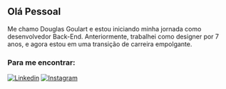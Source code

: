 ## Olá Pessoal

Me chamo Douglas Goulart e estou iniciando minha jornada como desenvolvedor Back-End. Anteriormente, trabalhei como designer por 7 anos, e agora estou em uma transição de carreira empolgante.

### Para me encontrar:
[![Linkedin](https://img.shields.io/badge/LinkedIn-0077B5?style=for-the-badge&logo=linkedin&logoColor=white)](https://www.linkedin.com/in/douglas-goulart/)
[![Instagram](https://img.shields.io/badge/Instagram-E4405F?style=for-the-badge&logo=instagram&logoColor=white)](https://www.instagram.com/dougggz/)

<!--
**dgoulartdev/dgoulartdev** is a ✨ _special_ ✨ repository because its `README.md` (this file) appears on your GitHub profile.

Here are some ideas to get you started:

- 🔭 I’m currently working on ...
- 🌱 I’m currently learning ...
- 👯 I’m looking to collaborate on ...
- 🤔 I’m looking for help with ...
- 💬 Ask me about ...
- 📫 How to reach me: ...
- 😄 Pronouns: ...
- ⚡ Fun fact: ...
-->
